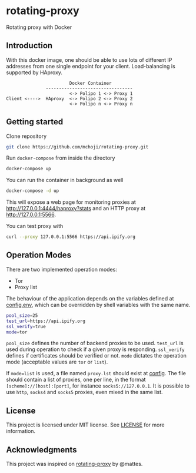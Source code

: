 # rotating-proxy
Rotating proxy with Docker

## Introduction

With this docker image, one should be able to use lots of different IP addresses
from one single endpoint for your client. Load-balancing is supported by HAproxy.

```none
                        Docker Container
               ---------------------------------
                        <-> Polipo 1 <-> Proxy 1
Client <---->  HAproxy  <-> Polipo 2 <-> Proxy 2
                        <-> Polipo n <-> Proxy n
```

## Getting started

Clone repository

```sh
git clone https://github.com/mchoji/rotating-proxy.git
```

Run `docker-compose` from inside the directory

```sh
docker-compose up
```

You can run the container in background as well

```sh
docker-compose -d up
```

This will expose a web page for monitoring proxies at http://127.0.0.1:4444/haproxy?stats
and an HTTP proxy at http://127.0.0.1:5566.

You can test proxy with

```sh
curl --proxy 127.0.0.1:5566 https://api.ipify.org
```

## Operation Modes

There are two implemented operation modes:
  - Tor
  - Proxy list

The behaviour of the application depends on the variables defined at [config.env](config.env), which can be overridden by shell variables with the same name.

```sh
pool_size=25
test_url=https://api.ipify.org
ssl_verify=true
mode=tor
```

`pool_size` defines the number of backend proxies to be used. `test_url` is used during operation to check if a given proxy is responding.
`ssl_verify` defines if certificates should be verified or not. `mode` dictates the operation mode (acceptable values are `tor` or `list`).

If `mode=list` is used, a file named `proxy.lst` should exist at [config](config). The file should contain a list of proxies, one per line, in the format `[scheme]://[host]:[port]`, for instance `socks5://127.0.0.1`. It is possible to use `http`, `socks4` and `socks5` proxies, even mixed in the same list.


## License

This project is licensed under MIT license. See [LICENSE](LICENSE) for more information.


## Acknowledgments

This project was inspired on [rotating-proxy](https://github.com/mattes/rotating-proxy) by @mattes.
